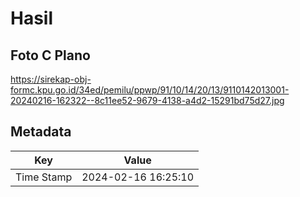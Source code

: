 # Hasil

## Foto C Plano

https://sirekap-obj-formc.kpu.go.id/34ed/pemilu/ppwp/91/10/14/20/13/9110142013001-20240216-162322--8c11ee52-9679-4138-a4d2-15291bd75d27.jpg


## Metadata

| Key        | Value               |
| ---------- | ------------------- |
| Time Stamp | 2024-02-16 16:25:10 |



